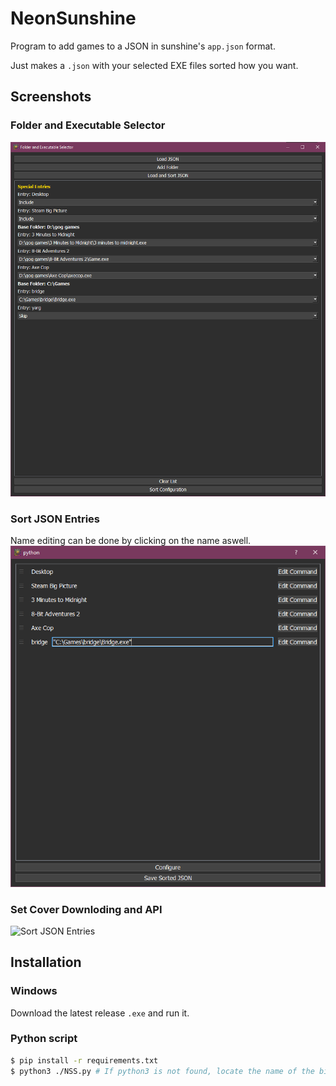 # NeonSunshine
Program to add games to a JSON in sunshine's `app.json` format.

Just makes a `.json` with your selected EXE files sorted how you want.

## Screenshots

### Folder and Executable Selector
![Folder and Executable Selector](screenshots/screenshot1.png)

### Sort JSON Entries
Name editing can be done by clicking on the name aswell.
![Sort JSON Entries](screenshots/screenshot2.png)

### Set Cover Downloding and API
![Sort JSON Entries](screenshots/screenshot3.png)

## Installation
### Windows
Download the latest release `.exe` and run it.

### Python script
```bash
$ pip install -r requirements.txt
$ python3 ./NSS.py # If python3 is not found, locate the name of the binary yourself. 
```
